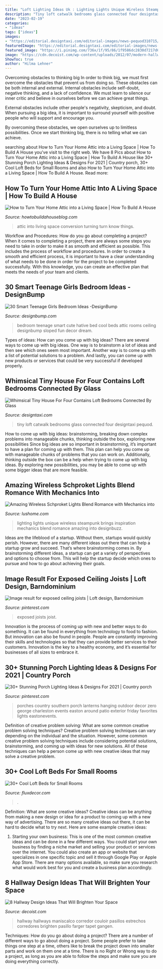 ```yaml
---
title: "Loft Lighting Ideas Uk : Lighting Lights Unique Wireless Steampunk Brings Inspiration Mechanics Blend Romance Amazing Into Designbuzz"
description: "Tiny loft catwalk bedrooms glass connected four designtaxi pequod"
date: "2023-02-19"
categories:
- "ideas"
tags: ["ideas"]
images:
- "https://editorial.designtaxi.com/editorial-images/news-pequod310715/5-Pequod-tiny-house.jpg"
featuredImage: "https://editorial.designtaxi.com/editorial-images/news-pequod310715/5-Pequod-tiny-house.jpg"
featured_image: "https://i.pinimg.com/736x/1f/95/86/1f9586dc2830d7217d6de6645bf91f5d.jpg"
image: "https://cdn.decoist.com/wp-content/uploads/2012/07/modern-hallway-with-neutral-colors.jpg"
ShowToc: true
author: "Hilma Lehner"
---
```



Overcoming obstacles to thinking big
In order to think big, we must first overcome the obstacles that prevent us from doing so. These obstacles can be both internal and external.
Internal obstacles include self-doubt, negative thinking, and a lack of confidence. We must learn to silence our inner critic and believe in ourselves before we can achieve great things.

External obstacles include other people's negativity, skepticism, and doubt. When pursuing a big idea, it is important to surround yourself with positive people who will support and encourage you.

By overcoming these obstacles, we open ourselves up to limitless possibilities. Once we start thinking big, there is no telling what we can achieve.

	

		
searching about How to Turn Your Home Attic into a Living Space | How To Build A House you've visit to the right web. We have 8 Pics about How to Turn Your Home Attic into a Living Space | How To Build A House like 30+ Stunning Porch Lighting Ideas &amp; Designs For 2021 | Country porch, 30+ Cool Loft Beds for Small Rooms and also How to Turn Your Home Attic into a Living Space | How To Build A House. Read more:
		
    
## How To Turn Your Home Attic Into A Living Space | How To Build A House

<img loading=lazy src="http://howtobuildahouseblog.com/wp-content/uploads/2014/01/Attic-Conversion.jpg" onerror="this.onerror=null;this.src='https://tse3.mm.bing.net/th?id=OIP.YK8l_peoZFbjZ5rZZ9yfkgHaFW&amp;pid=15.1';" alt="How to Turn Your Home Attic into a Living Space | How To Build A House">

_Source: howtobuildahouseblog.com_

>attic into living space conversion turning turn know things. 

	

Workflow and Procedures: How do you go about completing a project?
When it comes to completing a project, there are always some steps you need to take in order to make it as smooth and efficient as possible. This includes the process of workflow and procedures. In order to create a smooth and efficient process, it is important to have a clear understanding of what needs to be done in order for the project to be completed successfully. With this knowledge, you can create an effective plan that meets the needs of your team and clients.

    
## 30 Smart Teenage Girls Bedroom Ideas -DesignBump

<img loading=lazy src="https://designbump.com/wp-content/uploads/2014/09/teenage-girl-bedroom-ideaas-014.jpg" onerror="this.onerror=null;this.src='https://tse4.mm.bing.net/th?id=OIP.okV7_NwxkgjD14VTyNuedgHaGZ&amp;pid=15.1';" alt="30 Smart Teenage Girls Bedroom Ideas -DesignBump">

_Source: designbump.com_

>bedroom teenage smart cute hative bed cool beds attic rooms ceiling designbump sloped fun decor dream. 

	

Types of ideas: How can you come up with big ideas?
There are several ways to come up with big ideas. One way is to brainstorm a lot of ideas and then see which ones seem most important. Another way is to come up with a list of potential solutions to a problem. And lastly, you can come up with new products or services that could be very successful if developed properly.

    
## Whimsical Tiny House For Four Contains Loft Bedrooms Connected By Glass

<img loading=lazy src="https://editorial.designtaxi.com/editorial-images/news-pequod310715/5-Pequod-tiny-house.jpg" onerror="this.onerror=null;this.src='https://tse4.mm.bing.net/th?id=OIP.GFEx-7DDAFw99uXAyCUtGwHaLG&amp;pid=15.1';" alt="Whimsical Tiny House For Four Contains Loft Bedrooms Connected By Glass">

_Source: designtaxi.com_

>tiny loft catwalk bedrooms glass connected four designtaxi pequod. 

	

How to come up with big ideas: brainstorming, breaking down complex problems into manageable chunks, thinking outside the box, exploring new possibilities
Since big ideas are so important in brainstorming, it’s important to have a plan for coming up with them. This plan can help you come up with manageable chunks of problems that you can work on. Additionally, thinking outside the box can be a help when trying to come up with big ideas. By exploring new possibilities, you may be able to come up with some bigger ideas that are more feasible.

    
## Amazing Wireless Schproket Lights Blend Romance With Mechanics Into

<img loading=lazy src="https://www.lushome.com/wp-content/uploads/2013/02/unique-lighting-design-ideas-wireless-schproket-lights-6.jpg" onerror="this.onerror=null;this.src='https://tse2.mm.bing.net/th?id=OIP.lTeW_-riIxpLUN2Gj7Z7xgHaKj&amp;pid=15.1';" alt="Amazing Wireless Schproket Lights Blend Romance with Mechanics into">

_Source: lushome.com_

>lighting lights unique wireless steampunk brings inspiration mechanics blend romance amazing into designbuzz. 

	

Ideas are the lifeblood of a startup. Without them, startups would quickly perish. However, there are many different ideas out there that can help a startup grow and succeed. That’s where brainstorming comes in. By brainstorming different ideas, a startup can get a variety of perspectives and options to choose from. This will help the startup decide which ones to pursue and how to go about achieving their goals.

    
## Image Result For Exposed Ceiling Joists | Loft Design, Barndominium

<img loading=lazy src="https://i.pinimg.com/736x/4e/90/ae/4e90ae55ad4a0f02777ddcb3b593263c.jpg" onerror="this.onerror=null;this.src='https://tse3.mm.bing.net/th?id=OIP.OSr2TWJ5CC3HTsiYL_xY_wHaFj&amp;pid=15.1';" alt="Image result for exposed ceiling joists | Loft design, Barndominium">

_Source: pinterest.com_

>exposed joists joist. 

	

Innovation is the process of coming up with new and better ways to do something. It can be found in everything from technology to food to fashion. But innovation can also be found in people. People are constantly improving their skills and technologies so that they can provide better services to their customers. Innovation is the key to a healthy economy, and it’s essential for businesses of all sizes to embrace it.

    
## 30+ Stunning Porch Lighting Ideas &amp; Designs For 2021 | Country Porch

<img loading=lazy src="https://i.pinimg.com/736x/1f/95/86/1f9586dc2830d7217d6de6645bf91f5d.jpg" onerror="this.onerror=null;this.src='https://tse3.mm.bing.net/th?id=OIP.5DUrWStQtuij_CWF_F5JbQHaKE&amp;pid=15.1';" alt="30+ Stunning Porch Lighting Ideas &amp; Designs For 2021 | Country porch">

_Source: pinterest.com_

>porches country southern porch lanterns hanging outdoor decor zero george charleston events easton around patio exterior friday favorites lights eastonevents. 

	

Definition of creative problem solving: What are some common creative problem solving techniques?
Creative problem solving techniques can vary depending on the individual and the situation. However, some common creative problem solving techniques include considering potential solutions, brainstorming, and coming up with ideas for new solutions. All of these techniques can help a person come up with new creative ideas that may solve a creative problem.

    
## 30+ Cool Loft Beds For Small Rooms

<img loading=lazy src="https://fluxdecor.com/wp-content/uploads/2016/11/loft-beds-for-small-rooms/33-loft-beds-for-small-rooms.jpg" onerror="this.onerror=null;this.src='https://tse3.mm.bing.net/th?id=OIP.MQcCbwQodCgANREmqCdr4AHaJ6&amp;pid=15.1';" alt="30+ Cool Loft Beds for Small Rooms">

_Source: fluxdecor.com_

>. 

	

Definition: What are some creative ideas?
Creative ideas can be anything from making a new design or idea for a product to coming up with a new way of advertising. There are so many creative ideas out there, it can be hard to decide what to try next. Here are some example creative ideas:
1. Starting your own business: This is one of the most common creative ideas and can be done in a few different ways. You could start your own business by finding a niche market and selling your product or services over the internet. You could also create an app or website that specializes in one specific topic and sell it through Google Play or Apple App Store. There are many options available, so make sure you research what would work best for you and create a business plan accordingly.


    
## 8 Hallway Design Ideas That Will Brighten Your Space

<img loading=lazy src="https://cdn.decoist.com/wp-content/uploads/2012/07/modern-hallway-with-neutral-colors.jpg" onerror="this.onerror=null;this.src='https://tse1.mm.bing.net/th?id=OIP.M-4gy2ptYnlIXCwi1bV_oQHaJ3&amp;pid=15.1';" alt="8 Hallway Design Ideas That Will Brighten Your Space">

_Source: decoist.com_

>hallway hallways maniscalco corredor couloir pasillos estrechos corredores brighten pasillo farger tapet gangen. 

	

Techniques: How do you go about doing a project?
There are a number of different ways to go about doing a project. Some people prefer to take things one step at a time, others like to break the project down into smaller parts and work on them one at a time. There is no Right or Wrong way to do a project, as long as you are able to follow the steps and make sure you are doing everything correctly.

